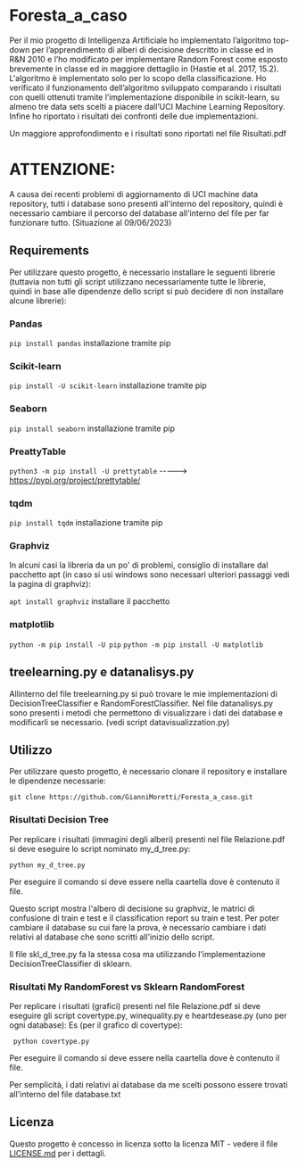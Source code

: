 # Foresta_a_caso

Per il mio progetto di Intelligenza Artificiale ho implementato l’algoritmo top-down per l’apprendimento di alberi di decisione descritto in classe ed in R&N 2010 e l’ho modificato per implementare Random Forest come esposto brevemente in classe ed in maggiore dettaglio in (Hastie et al. 2017, 15.2). L'algoritmo è implementato solo per lo scopo della classificazione. Ho verificato il funzionamento dell’algoritmo sviluppato comparando i risultati con quelli ottenuti tramite l’implementazione disponibile in scikit-learn, su almeno tre data sets scelti a piacere dall’UCI Machine Learning Repository. Infine ho riportato i risultati dei confronti delle due implementazioni.

Un maggiore approfondimento e i risultati sono riportati nel file Risultati.pdf

# ATTENZIONE:

A causa dei recenti problemi di aggiornamento di UCI machine data repository, tutti i database sono presenti all'interno del repository, quindi è necessario cambiare il percorso del database all'interno del file per far funzionare tutto. (Situazione al 09/06/2023)

## Requirements

Per utilizzare questo progetto, è necessario installare le seguenti librerie (tuttavia non tutti gli script utilizzano necessariamente tutte le librerie, quindi in base alle dipendenze dello script si può decidere di non installare alcune librerie):

### Pandas

``` pip install pandas ``` installazione tramite pip

### Scikit-learn

``` pip install -U scikit-learn ``` installazione tramite pip

### Seaborn

``` pip install seaborn ``` installazione tramite pip

### PreattyTable

``` python3 -m pip install -U prettytable ```   ----->     https://pypi.org/project/prettytable/

### tqdm

``` pip install tqdm ``` installazione tramite pip

### Graphviz

In alcuni casi la libreria da un po' di problemi, consiglio di installare dal pacchetto apt (in caso si usi windows sono necessari ulteriori passaggi vedi la pagina di graphviz):

``` apt install graphviz ```  installare il pacchetto

### matplotlib

``` python -m pip install -U pip ```
``` python -m pip install -U matplotlib ```

## treelearning.py e datanalisys.py
Allinterno del file treelearning.py si può trovare le mie implementazioni di DecisionTreeClassifier e RandomForestClassifier.
Nel file datanalisys.py sono presenti i metodi che permettono di visualizzare i dati dei database e modificarli se necessario. (vedi script datavisualizzation.py)

## Utilizzo

Per utilizzare questo progetto, è necessario clonare il repository e installare le dipendenze necessarie:

``` git clone https://github.com/GianniMoretti/Foresta_a_caso.git ```

### Risultati Decision Tree
Per replicare i risultati (immagini degli alberi) presenti nel file Relazione.pdf si deve eseguire lo script nominato my_d_tree.py:

``` python my_d_tree.py ```  

Per eseguire il comando si deve essere nella caartella dove è contenuto il file.

Questo script mostra l'albero di decisione su graphviz, le matrici di confusione di train e test e il classification report su train e test.
Per poter cambiare il database su cui fare la prova, è necessario cambiare i dati relativi al database che sono scritti all'inizio dello script.

Il file skl_d_tree.py fa la stessa cosa ma utilizzando l'implementazione DecisionTreeClassifier di sklearn.

### Risultati My RandomForest vs Sklearn RandomForest

Per replicare i risultati (grafici) presenti nel file Relazione.pdf si deve eseguire gli script covertype.py, winequality.py e heartdesease.py (uno per ogni database):
Es (per il grafico di covertype):

``` python covertype.py```  

Per eseguire il comando si deve essere nella caartella dove è contenuto il file.

Per semplicità, i dati relativi ai database da me scelti possono essere trovati all'interno del file database.txt

## Licenza

Questo progetto è concesso in licenza sotto la licenza MIT - vedere il file [LICENSE.md](LICENSE.md) per i dettagli.
